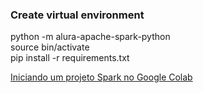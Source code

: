 ### Create virtual environment 

python -m alura-apache-spark-python\
source bin/activate\
pip install -r requirements.txt

[Iniciando um projeto Spark no Google Colab](https://www.alura.com.br/artigos/iniciando-projeto-spark-no-colab)
